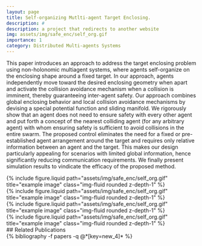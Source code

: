 ```yaml
---
layout: page
title: Self-organizing Mutlti-agent Target Enclosing.
description: #
description: a project that redirects to another website
img: assets/img/safe_enc/self_org.gif
importance: 1
category: Distributed Multi-agents Systems
---
```


This paper introduces an approach to address the target enclosing problem using non-holonomic multiagent systems, where agents self-organize on the enclosing shape around a fixed target. In our approach, agents independently move toward the desired enclosing geometry when apart and activate the collision avoidance mechanism when a collision is imminent, thereby guaranteeing inter-agent safety. Our approach combines global enclosing behavior and local collision avoidance mechanisms by devising a special potential function and sliding manifold. We rigorously show that an agent does not need to ensure safety with every other agent and put forth a concept of the nearest colliding agent (for any arbitrary agent) with whom ensuring safety is sufficient to avoid collisions in the entire swarm. The proposed control eliminates the need for a fixed or pre-established agent arrangement around the target and requires only relative information between an agent and the target. This makes our design particularly appealing for scenarios with limited global information, hence significantly reducing communication requirements. We finally present simulation results to vindicate the efficacy of the proposed method.

<div class="row justify-content-sm-center">
    <div class="col-sm mt-3 mt-md-0">
        {% include figure.liquid path="assets/img/safe_enc/self_org.gif" title="example image" class="img-fluid rounded z-depth-1" %}
    </div>
    <div class="col-sm mt-3 mt-md-0">
        {% include figure.liquid path="assets/img/safe_enc/self_org.gif" title="example image" class="img-fluid rounded z-depth-1" %}
    </div>
</div>
<div class="row justify-content-sm-center">
    <div class="col-sm mt-3 mt-md-0">
        {% include figure.liquid path="assets/img/safe_enc/self_org.gif" title="example image" class="img-fluid rounded z-depth-1" %}
    </div>
    <div class="col-sm mt-3 mt-md-0">
        {% include figure.liquid path="assets/img/safe_enc/self_org.gif" title="example image" class="img-fluid rounded z-depth-1" %}
    </div>
</div>
## Related Publications
<div class="publications">
  {% bibliography -f papers -q @*[key=new_4]* %}  
</div>
